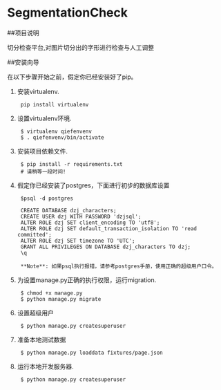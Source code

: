 # SegmentationCheck

##项目说明

  切分检查平台,对图片切分出的字形进行检查与人工调整

##安装向导

在以下步骤开始之前，假定你已经安装好了pip。

1. 安装virtualenv.

        pip install virtualenv

2. 设置virtualenv环境.

        $ virtualenv qiefenvenv
        $ . qiefenvenv/bin/activate

3. 安装项目依赖文件.

        $ pip install -r requirements.txt
        # 请稍等一段时间!

4. 假定你已经安装了postgres，下面进行初步的数据库设置

        $psql -d postgres

        CREATE DATABASE dzj_characters;
        CREATE USER dzj WITH PASSWORD 'dzjsql';
        ALTER ROLE dzj SET client_encoding TO 'utf8';
        ALTER ROLE dzj SET default_transaction_isolation TO 'read committed';
        ALTER ROLE dzj SET timezone TO 'UTC';
        GRANT ALL PRIVILEGES ON DATABASE dzj_characters TO dzj;
        \q

        **Note**: 如果psql执行报错，请参考postgres手册，使用正确的超级用户口令。

5. 为设置manage.py正确的执行权限，运行migration.

        $ chmod +x manage.py
        $ python manage.py migrate

6. 设置超级用户

        $ python manage.py createsuperuser

7. 准备本地测试数据

        $ python manage.py loaddata fixtures/page.json

8. 运行本地开发服务器.

        $ python manage.py createsuperuser


